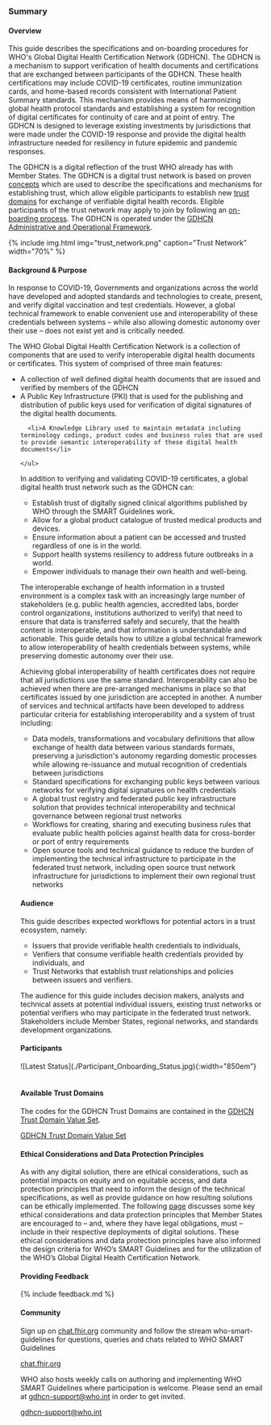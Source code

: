 
### Summary
  
  
<a name="scope">  </a>


    
#### Overview
<a name="Overview"> </a>

    
<p>
      This guide describes the specifications and on-boarding procedures for WHO's Global Digital Health Certification Network (GDHCN).  The GDHCN is a mechanism to support verification of health documents and certifications that are exchanged between participants of the GDHCN.  These health certifications may include COVID-19 certificates, routine immunization cards, and home-based records consistent with International Patient Summary standards. This mechanism provides means of harmonizing global health protocol standards and establishing a system for recognition of digital certificates for continuity of care and at point of entry.  The GDHCN is designed to leverage existing investments by jurisdictions that were made under the COVID-19 response and provide the digital health infrastructure needed for resiliency in future epidemic and pandemic responses.
    </p>


    
<p>
      The GDHCN is a digital reflection of the trust WHO already has with Member States. The GDHCN is a digital trust network is based on proven <a href="concepts.html"> concepts</a> which are used to describe the specifications and mechanisms for establishing trust, which allow eligible participants to establish new <a href="concepts.html#trust-domain">trust domains</a> for exchange of verifiable digital health records. Eligible participants of the trust network may apply to join by following an <a href="concepts_onboarding.html">on-boarding process</a>.   The GDHCN is operated under the <a href="GDHCN_Administrative_and_Operational_Framework.pdf">GDHCN Administrative and Operational Framework</a>.
    </p>

    
{% include img.html img="trust_network.png" caption="Trust Network" width="70%" %}    

    
#### Background &amp; Purpose
<a name="Background"> </a>
    
    
<p>
      In response to COVID-19, Governments and organizations across the world have developed and adopted standards and technologies to create, present, and verify digital vaccination and test credentials. However, a global technical framework to enable convenient use and interoperability of these credentials between systems – while also allowing domestic autonomy over their use – does not exist yet and is critically needed.      
    </p>

    
<p>
      The WHO Global Digital Health Certification Network is a collection of components that are used to verify interoperable digital health documents or certificates.  This system of comprised of three main features:
    </p>

    
<ul>
      <li>A collection of well defined digital health documents that are issued and verified by members of the GDHCN </li>
      <li>A Public Key Infrastructure (PKI) that is used for the publishing and distribution of public keys used for verification of digital signatures of the digital health documents.
      </li>

      <li>A Knowledge Library used to maintain metadata including terminology codings, product codes and business rules that are used to provide semantic interoperability of these digital health documents</li>

    </ul>

    
    
<p>In addition to verifying and validating COVID-19 certificates, a global digital health trust network such as the GDHCN can:</p>

    
<ul class="">
        <li>Establish trust of digitally signed clinical algorithms published by WHO through the SMART Guidelines work.</li>
        <li>Allow for a global product catalogue of trusted medical products and devices.</li>
        <li>Ensure information about a patient can be accessed and trusted regardless of one is in the world.</li>
        <li>Support health systems resiliency to address future outbreaks in a world.</li>
        <li>Empower individuals to manage their own health and well-being.</li>
    </ul>


    
<p>The interoperable exchange of health information in a trusted environment is a complex task with an increasingly large number of stakeholders (e.g. public health agencies, accredited labs, border control organizations, institutions authorized to verify) that need to ensure that data is transferred safely and securely, that the health content is interoperable, and that information is understandable and actionable. This guide details how to utilize a global technical framework to allow interoperability of health credentials between
systems, while preserving domestic autonomy over their use. </p>


    
<p>Achieving global interoperability of health certificates does not require that all jurisdictions use the same standard. Interoperability can also be achieved when there are pre-arranged mechanisms in place so that certificates issued by one jurisdiction are accepted in another. A number of services and technical artifacts have been developed to address particular criteria for establishing interoperability and a system of trust including:</p>

    
<ul class="">
        <li>Data models, transformations and vocabulary definitions that allow exchange of health data between various standards formats, preserving a jurisdiction's autonomy regarding domestic processes while allowing re-issuance and mutual recognition of credentials between jurisdictions</li>
        <li>Standard specifications for exchanging public keys between various networks for verifying digital signatures on health credentials</li>
        <li>A global trust registry and federated public key infrastructure solution that provides technical interoperability and technical governance between regional trust networks</li>
        <li>Workflows for creating, sharing and executing business rules that evaluate public health policies against health data for cross-border or port of entry requirements</li>
        <li>Open source tools and technical guidance to reduce the burden of implementing the technical infrastructure to participate in the federated trust network, including open source trust network infrastructure for jurisdictions to implement their own regional trust networks</li>
    </ul>

    
#### Audience
<a name="Audience"> </a>

    
<p>This guide describes expected workflows for potential actors in a trust ecosystem, namely:</p>

    
<ul class="">
        <li>Issuers that provide verifiable health credentials to individuals,</li>
        <li>Verifiers that consume verifiable health credentials provided by individuals, and</li>
        <li>Trust Networks that establish trust relationships and policies between issuers and verifiers.</li>
    </ul>

    
<p>The audience for this guide includes decision makers, analysts and technical assets at potential individual issuers,
existing trust networks or potential verifiers who may participate in the federated trust network. Stakeholders include Member States, regional networks, and standards development organizations.</p>





  
#### Participants
 
<a name="participants"> </a>

<div style="display:block">
  ![Latest Status](./Participant_Onboarding_Status.jpg){:width="850em"}
</div>

  
<br/>


  
#### Available Trust Domains


<p>The codes for the GDHCN Trust Domains are contained in the <a href="ValueSet-WHO.TRUST.DOMAIN.html">GDHCN Trust Domain Value Set</a>.
  </p>
<a href="ValueSet-WHO.TRUST.DOMAIN.html">GDHCN Trust Domain Value Set</a>
  
  
#### Ethical Considerations and Data Protection Principles

  
<p>As with any digital solution, there are ethical considerations, such as potential impacts on equity and on equitable access, and data protection principles that need to inform the design of the technical specifications, as well as provide guidance on how resulting solutions can be ethically implemented. The following <a href="ethical_principles.html">page</a> discusses some key ethical considerations and data protection principles that Member States are encouraged to – and, where they have legal obligations, must – include in their respective deployments of digital solutions. These ethical considerations and data protection principles have also informed the design criteria for WHO’s SMART Guidelines and for the utilization of the WHO’s Global Digital Health Certification Network. </p>

  
    
  
#### Providing Feedback
  
<a name="feedback"> </a>

  {% include feedback.md %}

  
#### Community
  
<a name="Community"/>


<p>Sign up on <a href="https://chat.fhir.org/">chat.fhir.org</a> community and follow the stream who-smart-guidelines for questions, queries and chats related to WHO SMART Guidelines</p>
<a href="https://chat.fhir.org/">chat.fhir.org</a>
<p>WHO also hosts weekly calls on authoring and implementing WHO SMART Guidelines where participation is welcome. Please send an email at <a href="mailto:gdhcn-support@who.int?subject = SMART Trust FHIR IG">gdhcn-support@who.int</a> in order to get invited.</p>
<a href="mailto:gdhcn-support@who.int?subject = SMART Trust FHIR IG">gdhcn-support@who.int</a>
